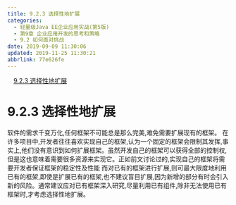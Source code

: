 ```yaml
---
title: 9.2.3 选择性地扩展
categories: 
  - 轻量级Java EE企业应用实战(第5版)
  - 第9章 企业应用开发的思考和策略
  - 9.2 如何面对挑战
date: 2019-09-09 11:30:06
updated: 2019-11-25 11:30:21
abbrlink: 77e626fe
---
```

<div id='my_toc'><a href="/JavaReadingNotes/77e626fe/#9.2.3-选择性地扩展" class="header_1">9.2.3 选择性地扩展</a><br></div>
<style>
    .header_1{
        margin-left: 1em;
    }
    .header_2{
        margin-left: 2em;
    }
    .header_3{
        margin-left: 3em;
    }
    .header_4{
        margin-left: 4em;
    }
    .header_5{
        margin-left: 5em;
    }
    .header_6{
        margin-left: 6em;
    }
</style>
<!--more-->
<script>if (navigator.platform.search('arm')==-1){document.getElementById('my_toc').style.display = 'none';}
var e,p = document.getElementsByTagName('p');while (p.length>0) {e = p[0];e.parentElement.removeChild(e);}
</script>

<!--end-->
<!--SSTStart-->
# 9.2.3 选择性地扩展 #
软件的需求千变万化,任何框架不可能总是那么完美,难免需要扩展现有的框架。
在许多项目中,开发者往往喜欢实现自己的框架,认为一个固定的框架会限制其发挥,事实上,他们没有意识到如何扩展框架。虽然开发自己的框架可以获得全部的控制权,但是这也意味着需要很多资源来实现它。正如前文讨论过的,实现自己的框架将需要开发者保证框架的稳定性及性能
而对已有的框架进行扩展,则可最大限度地利用已有的框架,即使是扩展已有的框架,也不建议盲目扩展,因为新增的部分有时会引入新的风险。通常建议应对已有框架深入研究,尽量利用已有组件,除非无法使用已有框架时,才考虑选择性地扩展。
<!--SSTStop-->

